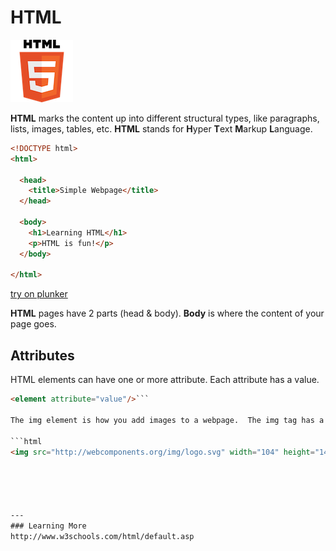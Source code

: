 
# HTML

![HTML5 Logo](images/html5logo.png)

**HTML** marks the content up into different structural types, like paragraphs, lists, images, tables, etc.  **HTML** stands for **H**yper **T**ext **M**arkup **L**anguage.



```html
<!DOCTYPE html>
<html>

  <head>
    <title>Simple Webpage</title>
  </head>

  <body>
    <h1>Learning HTML</h1>
    <p>HTML is fun!</p>
  </body>

</html>
```


[try on plunker](http://plnkr.co/edit/rwtHAvL6VV7VVV0r9tmK?p=preview)


**HTML** pages have 2 parts (head & body).  **Body** is where the content of your page goes.


## Attributes

HTML elements can have one or more attribute.  Each attribute has a value.

```html
<element attribute="value"/>```

The img element is how you add images to a webpage.  The img tag has a src attribute that specifies the image to display.  The image tag also has a width and height attribute.

```html
<img src="http://webcomponents.org/img/logo.svg" width="104" height="142">```





---
### Learning More
http://www.w3schools.com/html/default.asp